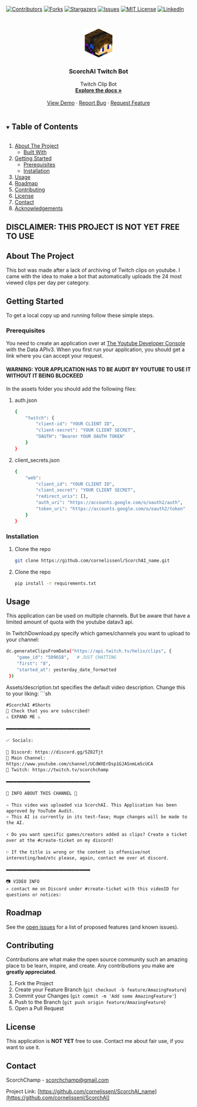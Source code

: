 [![Contributors][contributors-shield]][contributors-url]
[![Forks][forks-shield]][forks-url]
[![Stargazers][stars-shield]][stars-url]
[![Issues][issues-shield]][issues-url]
[![MIT License][license-shield]][license-url]
[![LinkedIn][linkedin-shield]][linkedin-url]



<!-- PROJECT LOGO -->
<br />
<p align="center">
  <a href="https://github.com/cornelissenl/ScorchAI">
    <img src="images/logo.png" alt="Logo" width="80" height="80">
  </a>

  <h3 align="center">ScorchAI Twitch Bot</h3>

  <p align="center">
    Twitch Clip Bot
    <br />
    <a href="https://github.com/cornelissenl/ScorchAI"><strong>Explore the docs »</strong></a>
    <br />
    <br />
    <a href="https://github.com/cornelissenl/ScorchAI">View Demo</a>
    ·
    <a href="https://github.com/cornelissenl/ScorchAI/issues">Report Bug</a>
    ·
    <a href="https://github.com/cornelissenl/ScorchAI/issues">Request Feature</a>
  </p>
</p>

<details open="open">
  <summary><h2 style="display: inline-block">Table of Contents</h2></summary>
  <ol>
    <li>
      <a href="#about-the-project">About The Project</a>
      <ul>
        <li><a href="#built-with">Built With</a></li>
      </ul>
    </li>
    <li>
      <a href="#getting-started">Getting Started</a>
      <ul>
        <li><a href="#prerequisites">Prerequisites</a></li>
        <li><a href="#installation">Installation</a></li>
      </ul>
    </li>
    <li><a href="#usage">Usage</a></li>
    <li><a href="#roadmap">Roadmap</a></li>
    <li><a href="#contributing">Contributing</a></li>
    <li><a href="#license">License</a></li>
    <li><a href="#contact">Contact</a></li>
    <li><a href="#acknowledgements">Acknowledgements</a></li>
  </ol>
</details>

## <b>DISCLAIMER: THIS PROJECT IS NOT YET FREE TO USE </b>

<!-- ABOUT THE PROJECT -->
## About The Project

This bot was made after a lack of archiving of Twitch clips on youtube. I came with the idea to make a bot that automatically uploads the 24 most viewed clips per day per category. 



<!-- GETTING STARTED -->
## Getting Started

To get a local copy up and running follow these simple steps.

### Prerequisites

You need to create an application over at [The Youtube Developer Console](https://console.cloud.google.com/apis/dashboard) with the Data APIv3. When you first run your application, you should get a link where you can accept your request.
#### WARNING: YOUR APPLICATION HAS TO BE AUDIT BY YOUTUBE TO USE IT WITHOUT IT BEING BLOCKEED</b>

In the assets folder you should add the following files:
1. auth.json
    ```sh
   {
        "twitch": {
            "client-id": "YOUR CLIENT ID",
            "client-secret": "YOUR CLIENT SECRET",
            "OAUTH": "Bearer YOUR OAUTH TOKEN"
        }
    }
   ```
2. client_secrets.json
    ```sh
   {
        "web": 
            "client_id": "YOUR CLIENT ID",
            "client_secret": "YOUR CLIENT SECRET",
            "redirect_uris": [],
            "auth_uri": "https://accounts.google.com/o/oauth2/auth",
            "token_uri": "https://accounts.google.com/o/oauth2/token"
        }
    }
   ```

### Installation

1. Clone the repo
   ```sh
   git clone https://github.com/cornelissenl/ScorchAI_name.git
   ```
1. Clone the repo
   ```sh
   pip install -r requirements.txt
   ```


<!-- USAGE EXAMPLES -->
## Usage

This application can be used on multiple channels. But be aware that have a limited amount of quota with the youtube datav3 api.

In TwitchDownload.py specify which games/channels you want to upload to your channel:
   ```sh
   dc.generateClipsFromData("https://api.twitch.tv/helix/clips", {
       "game_id": "509658",   # JUST CHATTING
       "first": "8", 
       "started_at": yesterday_date_formatted
    })
   ```

Assets/description.txt specifies the default video description. Change this to your liking:
    ```sh

    #ScorchAI #Shorts
    👀 Check that you are subscribed!
    ⚠ EXPAND ME ⚠

    ▬▬▬▬▬▬▬▬▬▬▬▬▬▬▬▬▬▬▬▬▬▬▬▬▬▬▬▬▬▬▬▬

    ✅ Socials:

    👑 Discord: https://discord.gg/5Z82Tjt 
    👑 Main Channel: https://www.youtube.com/channel/UCdWXErDsp1GJASnmLm5cUCA
    👑 Twitch: https://twitch.tv/scorchchamp

    ▬▬▬▬▬▬▬▬▬▬▬▬▬▬▬▬▬▬▬▬▬▬▬▬▬▬▬▬▬▬▬▬

    🌼 INFO ABOUT THIS CHANNEL 🌼

    ➾ This video was uploaded via ScorchAI. This Application has been approved by YouTube Audit.
    ➾ This AI is currently in its test-fase; Huge changes will be made to the AI.

    ⚡ Do you want specific games/creators added as clips? Create a ticket over at the #create-ticket on my discord!

    ⚐ If the title is wrong or the content is offensive/not interesting/bad/etc please, again, contact me over at discord.

    ▬▬▬▬▬▬▬▬▬▬▬▬▬▬▬▬▬▬▬▬▬▬▬▬▬▬▬▬▬▬▬▬

    📷 VIDEO INFO 
    ✍ contact me on Discord under #create-ticket with this videoID for questions or notices:




<!-- ROADMAP -->
## Roadmap

See the [open issues](https://github.com/cornelissenl/ScorchAI_name/issues) for a list of proposed features (and known issues).



<!-- CONTRIBUTING -->
## Contributing

Contributions are what make the open source community such an amazing place to be learn, inspire, and create. Any contributions you make are **greatly appreciated**.

1. Fork the Project
2. Create your Feature Branch (`git checkout -b feature/AmazingFeature`)
3. Commit your Changes (`git commit -m 'Add some AmazingFeature'`)
4. Push to the Branch (`git push origin feature/AmazingFeature`)
5. Open a Pull Request



<!-- LICENSE -->
## License

This application is <b>NOT YET</b> free to use. Contact me about fair use, if you want to use it.



<!-- CONTACT -->
## Contact

ScorchChamp - scorchchamp@gmail.com

Project Link: [https://github.com/cornelissenl/ScorchAI_name](https://github.com/cornelissenl/ScorchAI)


[contributors-shield]: https://img.shields.io/github/contributors/cornelissenl/ScorchAI.svg?style=for-the-badge
[contributors-url]: https://github.com/cornelissenl/ScorchAI/graphs/contributors
[forks-shield]: https://img.shields.io/github/forks/cornelissenl/ScorchAI.svg?style=for-the-badge
[forks-url]: https://github.com/cornelissenl/ScorchAI/network/members
[stars-shield]: https://img.shields.io/github/stars/cornelissenl/ScorchAI.svg?style=for-the-badge
[stars-url]: https://github.com/cornelissenl/ScorchAI/stargazers
[issues-shield]: https://img.shields.io/github/issues/cornelissenl/ScorchAI.svg?style=for-the-badge
[issues-url]: https://github.com/cornelissenl/ScorchAI/issues
[license-shield]: https://img.shields.io/github/license/cornelissenl/ScorchAI.svg?style=for-the-badge
[license-url]: https://github.com/cornelissenl/ScorchAI/blob/master/LICENSE.txt
[linkedin-shield]: https://img.shields.io/badge/-LinkedIn-black.svg?style=for-the-badge&logo=linkedin&colorB=555
[linkedin-url]: https://www.linkedin.com/in/lars-cornelissen-56504520b/
[youtube-url]: https://www.youtube.com/channel/UCYpqUStHIE9CmgDPkAmN4Sg